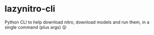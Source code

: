 # lazynitro-cli
Python CLI to help download nitro, download models and run them, in a single command (plus args) 😛
